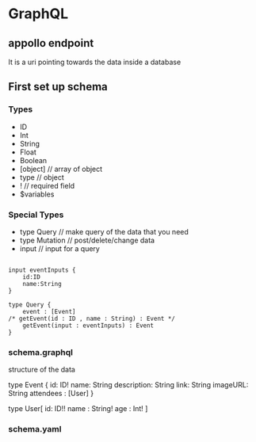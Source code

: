 # GraphQL


## appollo endpoint
It is a uri pointing towards the data inside a database

## First set up schema

### Types
- ID
- Int
- String
- Float
- Boolean
- [object] // array of object
- type // object
- ! // required field
- $variables 

### Special Types

- type Query // make query of the data that you need
- type Mutation // post/delete/change data 
- input // input for a query

```

input eventInputs {
    id:ID
    name:String
}

type Query {
    event : [Event]
/* getEvent(id : ID , name : String) : Event */
    getEvent(input : eventInputs) : Event
}

```

### schema.graphql

structure of the data 

type Event  {
   id: ID!
   name: String
   description: String
   link: String
   imageURL: String
   attendees : [User]
}

type User[
   id: ID!!
   name : String!
   age : Int!
]


### schema.yaml